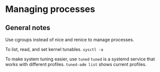 # Managing processes

## General notes

Use cgroups instead of nice and renice to manage processes.

To list, read, and set kernel tunables.
``sysctl -a``

To make system tuning easier, use ``tuned``
``tuned`` is a systemd service that works with different profiles.
``tuned-adm list`` shows current profiles.